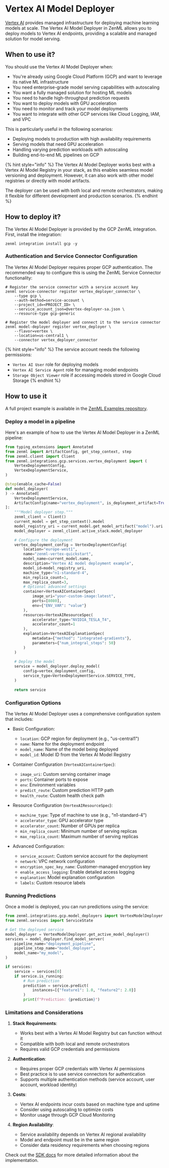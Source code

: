 # Vertex AI Model Deployer

[Vertex AI](https://cloud.google.com/vertex-ai) provides managed infrastructure for deploying machine learning models at scale. The Vertex AI Model Deployer in ZenML allows you to deploy models to Vertex AI endpoints, providing a scalable and managed solution for model serving.

## When to use it?

You should use the Vertex AI Model Deployer when:

* You're already using Google Cloud Platform (GCP) and want to leverage its native ML infrastructure
* You need enterprise-grade model serving capabilities with autoscaling
* You want a fully managed solution for hosting ML models
* You need to handle high-throughput prediction requests
* You want to deploy models with GPU acceleration
* You need to monitor and track your model deployments
* You want to integrate with other GCP services like Cloud Logging, IAM, and VPC

This is particularly useful in the following scenarios:
* Deploying models to production with high availability requirements
* Serving models that need GPU acceleration
* Handling varying prediction workloads with autoscaling
* Building end-to-end ML pipelines on GCP

{% hint style="info" %}
The Vertex AI Model Deployer works best with a Vertex AI Model Registry in your stack, as this enables seamless model versioning and deployment. However, it can also work with other model registries or directly with model artifacts.

The deployer can be used with both local and remote orchestrators, making it flexible for different development and production scenarios.
{% endhint %}

## How to deploy it?

The Vertex AI Model Deployer is provided by the GCP ZenML integration. First, install the integration:

```shell
zenml integration install gcp -y
```

### Authentication and Service Connector Configuration

The Vertex AI Model Deployer requires proper GCP authentication. The recommended way to configure this is using the ZenML Service Connector functionality:

```shell
# Register the service connector with a service account key
zenml service-connector register vertex_deployer_connector \
    --type gcp \
    --auth-method=service-account \
    --project_id=<PROJECT_ID> \
    --service_account_json=@vertex-deployer-sa.json \
    --resource-type gcp-generic

# Register the model deployer and connect it to the service connector
zenml model-deployer register vertex_deployer \
    --flavor=vertex \
    --location=us-central1 \
    --connector vertex_deployer_connector
```

{% hint style="info" %}
The service account needs the following permissions:
- `Vertex AI User` role for deploying models
- `Vertex AI Service Agent` role for managing model endpoints
- `Storage Object Viewer` role if accessing models stored in Google Cloud Storage
{% endhint %}

## How to use it

A full project example is available in the [ZenML Examples repository](https://github.com/zenml-io/zenml-projects/tree/main/vertex-registry-and-deployer).

### Deploy a model in a pipeline

Here's an example of how to use the Vertex AI Model Deployer in a ZenML pipeline:

```python
from typing_extensions import Annotated
from zenml import ArtifactConfig, get_step_context, step
from zenml.client import Client
from zenml.integrations.gcp.services.vertex_deployment import (
    VertexDeploymentConfig,
    VertexDeploymentService,
)

@step(enable_cache=False)
def model_deployer(
) -> Annotated[
    VertexDeploymentService, 
    ArtifactConfig(name="vertex_deployment", is_deployment_artifact=True)
]:
    """Model deployer step."""
    zenml_client = Client()
    current_model = get_step_context().model
    model_registry_uri = current_model.get_model_artifact("model").uri
    model_deployer = zenml_client.active_stack.model_deployer

    # Configure the deployment
    vertex_deployment_config = VertexDeploymentConfig(
        location="europe-west1",
        name="zenml-vertex-quickstart",
        model_name=current_model.name,
        description="Vertex AI model deployment example",
        model_id=model_registry_uri,
        machine_type="n1-standard-4",
        min_replica_count=1,
        max_replica_count=3,
        # Optional advanced settings
        container=VertexAIContainerSpec(
            image_uri="your-custom-image:latest",
            ports=[8080],
            env={"ENV_VAR": "value"}
        ),
        resources=VertexAIResourceSpec(
            accelerator_type="NVIDIA_TESLA_T4",
            accelerator_count=1
        ),
        explanation=VertexAIExplanationSpec(
            metadata={"method": "integrated-gradients"},
            parameters={"num_integral_steps": 50}
        )
    )
    
    # Deploy the model
    service = model_deployer.deploy_model(
        config=vertex_deployment_config,
        service_type=VertexDeploymentService.SERVICE_TYPE,
    )
    
    return service
```

### Configuration Options

The Vertex AI Model Deployer uses a comprehensive configuration system that includes:

* Basic Configuration:
  * `location`: GCP region for deployment (e.g., "us-central1")
  * `name`: Name for the deployment endpoint
  * `model_name`: Name of the model being deployed
  * `model_id`: Model ID from the Vertex AI Model Registry

* Container Configuration (`VertexAIContainerSpec`):
  * `image_uri`: Custom serving container image
  * `ports`: Container ports to expose
  * `env`: Environment variables
  * `predict_route`: Custom prediction HTTP path
  * `health_route`: Custom health check path

* Resource Configuration (`VertexAIResourceSpec`):
  * `machine_type`: Type of machine to use (e.g., "n1-standard-4")
  * `accelerator_type`: GPU accelerator type
  * `accelerator_count`: Number of GPUs per replica
  * `min_replica_count`: Minimum number of serving replicas
  * `max_replica_count`: Maximum number of serving replicas

* Advanced Configuration:
  * `service_account`: Custom service account for the deployment
  * `network`: VPC network configuration
  * `encryption_spec_key_name`: Customer-managed encryption key
  * `enable_access_logging`: Enable detailed access logging
  * `explanation`: Model explanation configuration
  * `labels`: Custom resource labels

### Running Predictions

Once a model is deployed, you can run predictions using the service:

```python
from zenml.integrations.gcp.model_deployers import VertexModelDeployer
from zenml.services import ServiceState

# Get the deployed service
model_deployer = VertexModelDeployer.get_active_model_deployer()
services = model_deployer.find_model_server(
    pipeline_name="deployment_pipeline",
    pipeline_step_name="model_deployer",
    model_name="my_model",
)

if services:
    service = services[0]
    if service.is_running:
        # Run prediction
        prediction = service.predict(
            instances=[{"feature1": 1.0, "feature2": 2.0}]
        )
        print(f"Prediction: {prediction}")
```

### Limitations and Considerations

1. **Stack Requirements**: 
   - Works best with a Vertex AI Model Registry but can function without it
   - Compatible with both local and remote orchestrators
   - Requires valid GCP credentials and permissions

2. **Authentication**: 
   - Requires proper GCP credentials with Vertex AI permissions
   - Best practice is to use service connectors for authentication
   - Supports multiple authentication methods (service account, user account, workload identity)

3. **Costs**: 
   - Vertex AI endpoints incur costs based on machine type and uptime
   - Consider using autoscaling to optimize costs
   - Monitor usage through GCP Cloud Monitoring

4. **Region Availability**:
   - Service availability depends on Vertex AI regional availability
   - Model and endpoint must be in the same region
   - Consider data residency requirements when choosing regions

Check out the [SDK docs](https://sdkdocs.zenml.io) for more detailed information about the implementation.
